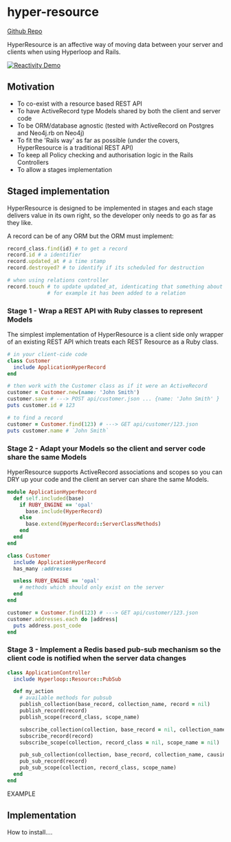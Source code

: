 # hyper-resource

[Github Repo](https://github.com/janbiedermann/hyper-resource "Github Repo")

HyperResource is an affective way of moving data between your server and clients when using Hyperloop and Rails.

[![Reactivity Demo](http://img.youtube.com/vi/fPSpESBbeMQ/0.jpg)](http://www.youtube.com/watch?v=fPSpESBbeMQ "Reactivity Demo")

## Motivation

+ To co-exist with a resource based REST API
+ To have ActiveRecord type Models shared by both the client and server code
+ To be ORM/database agnostic (tested with ActiveRecord on Postgres and Neo4j.rb on Neo4j)
+ To fit the 'Rails way' as far as possible (under the covers, HyperResource is a traditional REST API)
+ To keep all Policy checking and authorisation logic in the Rails Controllers
+ To allow a stages implementation

## Staged implementation

HyperResource is designed to be implemented in stages and each stage delivers value in its own right, so the developer only needs to go as far as they like.

A record can be of any ORM but the ORM must implement:
```ruby
record_class.find(id) # to get a record
record.id # a identifier
record.updated_at # a time stamp
record.destroyed? # to identify if its scheduled for destruction

# when using relations controller
record.touch # to update updated_at, identicating that something about that record changed
             # for example it has been added to a relation
```

### Stage 1 - Wrap a REST API with Ruby classes to represent Models

The simplest implementation of HyperResource is a client side only wrapper of an existing REST API which treats each REST Resource as a Ruby class.

```ruby
# in your client-cide code
class Customer
  include ApplicationHyperRecord
end

# then work with the Customer class as if it were an ActiveRecord
customer = Customer.new(name: 'John Smith')
customer.save # ---> POST api/customer.json ... {name: 'John Smith' }
puts customer.id # 123

# to find a record
customer = Customer.find(123) # ---> GET api/customer/123.json
puts customer.name # `John Smith`
```

### Stage 2 - Adapt your Models so the client and server code share the same Models

HyperResource supports ActiveRecord associations and scopes so you can DRY up your code and the client an server can share the same Models.

```ruby
module ApplicationHyperRecord
  def self.included(base)
    if RUBY_ENGINE == 'opal'
      base.include(HyperRecord)
    else
      base.extend(HyperRecord::ServerClassMethods)
    end
  end
end

class Customer
  include ApplicationHyperRecord
  has_many :addresses

  unless RUBY_ENGINE == 'opal'
    # methods which should only exist on the server
  end
end

customer = Customer.find(123) # ---> GET api/customer/123.json
customer.addresses.each do |address|
  puts address.post_code
end
```

### Stage 3 - Implement a Redis based pub-sub mechanism so the client code is notified when the server data changes

```ruby
class ApplicationController
  include Hyperloop::Resource::PubSub

  def my_action
    # available methods for pubsub
    publish_collection(base_record, collection_name, record = nil)
    publish_record(record)
    publish_scope(record_class, scope_name)

    subscribe_collection(collection, base_record = nil, collection_name = nil)
    subscribe_record(record)
    subscribe_scope(collection, record_class = nil, scope_name = nil)

    pub_sub_collection(collection, base_record, collection_name, causing_record = nil)
    pub_sub_record(record)
    pub_sub_scope(collection, record_class, scope_name)
  end
end
```

EXAMPLE

## Implementation

How to install....
